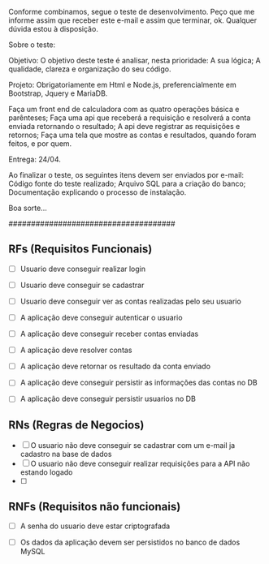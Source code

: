Conforme combinamos, segue o teste de desenvolvimento.
Peço que me informe assim que receber este e-mail e assim que terminar, ok.
Qualquer dúvida estou à disposição.

Sobre o teste:

Objetivo:
O objetivo deste teste é analisar, nesta prioridade:
A sua lógica;
A qualidade, clareza e organização do seu código.

Projeto:
Obrigatoriamente em Html e Node.js, preferencialmente em Bootstrap, Jquery e MariaDB.

Faça um front end de calculadora com as quatro operações básica e parênteses;
Faça uma api que receberá a requisição e resolverá a conta enviada retornando o resultado;
A api deve registrar as requisições e retornos;
Faça uma tela que mostre as contas e resultados, quando foram feitos, e por quem.

Entrega: 24/04.

Ao finalizar o teste, os seguintes itens devem ser enviados por e-mail:
Código fonte do teste realizado;
Arquivo SQL para a criação do banco;
Documentação explicando o processo de instalação.

Boa sorte...

#####################################

## RFs (Requisitos Funcionais)

- [ ] Usuario deve conseguir realizar login
- [ ] Usuario deve conseguir se cadastrar
- [ ] Usuario deve conseguir ver as contas realizadas pelo seu usuario
- [ ] A aplicação deve conseguir autenticar o usuario
- [ ] A aplicação deve conseguir receber contas enviadas
- [ ] A aplicação deve resolver contas
- [ ] A aplicação deve retornar os resultado da conta enviado
- [ ] A aplicação deve conseguir persistir as informações das contas no DB
- [ ] A aplicação deve conseguir persistir usuarios no DB


## RNs (Regras de Negocios)

- [ ] O usuario não deve conseguir se cadastrar com um e-mail ja cadastro na base de dados
- [ ] O usuario não deve conseguir realizar requisições para a API não estando logado
- [ ] 

## RNFs (Requisitos não funcionais)

- [ ] A senha do usuario deve estar criptografada
- [ ] Os dados da aplicação devem ser persistidos no banco de dados MySQL 


